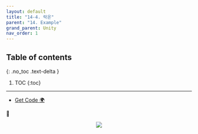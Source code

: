 ```yaml
---
layout: default
title: "14-4. 락온"
parent: "14. Example"
grand_parent: Unity
nav_order: 1
---
```


## Table of contents
{: .no_toc .text-delta }

1. TOC
{:toc}

---

* [Get Code 🌍](https://github.com/EasyCoding-7/unity_tutorials/tree/14.5)

🍥 

<p align="center">
  <img src="https://taehyungs-programming-blog.github.io/blog/assets/images/csharp/unity/unity-14-4-1.png"/>
</p>